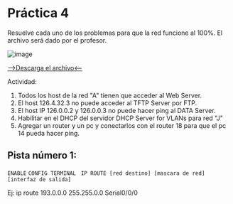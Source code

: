 # Práctica 4

Resuelve cada uno de los problemas para que la red funcione al 100%. El archivo será dado por el profesor.

![image](https://github.com/calles/GII_Redes/assets/22343642/cec2681c-4a01-4d3e-9cdb-8019001bf6cb)

[-->Descarga el archivo<--](https://drive.google.com/file/d/1xQGGHGWL1XLhQVPdJ_ynsQW2u_dop2Iv/view?usp=sharing)

Actividad:

1. Todos los host de la red "A" tienen que acceder al Web Server.
2. El host 126.4.32.3 no puede acceder al TFTP Server por FTP.
3. El host IP 126.0.0.2 y 126.0.0.3 no puede hacer ping al DATA Server.
4. Habilitar en el DHCP del servidor DHCP Server for VLANs para red "J"
5. Agregar un router y un pc y conectarlos con el router 18 para que el pc 14 pueda hacer ping.

## Pista número 1:

```ENABLE```
```CONFIG TERMINAL ```
```IP ROUTE [red destino] [mascara de red] [interfaz de salida] ```

Ej: ip route 193.0.0.0 255.255.0.0 Serial0/0/0
